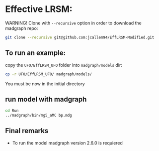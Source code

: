 <!-- To automatic generation of install.sh: All no code lines must start with #, <par>, * , or contain # -->
# Effective LRSM:
<par>WARNING! Clone with `--recursive` option in order to download the madgraph repo:</par>
```bash
git clone --recursive git@github.com:jcallem94/EffLRSM-Modified.git
```

<!--
Or try directly here:

[![Binder](https://mybinder.org/badge.svg)](https://mybinder.org/v2/gh/restrepo/BSM-Submodules/SM?filepath=index.ipynb)



<par> The [instal.sh](./install.sh) script is generated automatically with the following commands in this file</par> -->

##  To run an example:

<par>copy the `UFO/EffLRSM_UFO` folder into  `madgraph/models` dir:</par>
```bash
cp -r UFO/EffLRSM_UFO/ madgraph/models/
```

<par>You must be now in the initial directory</par>


<!--
## Install madgraph tools
<par>Requires CERN-Root installation and setup </par>

```bash
./madgraph/bin/mg5_aMC << EOF
n
install pythia8
install Delphes
exit
EOF
```
-->

## run model with madgraph

```bash
cd Run
../madgraph/bin/mg5_aMC bp.mdg
```

<!--
## Test

* Check root file:
```bash
if [ ! -f "FFjll_3/Events/run_01/tag_1_delphes_events.root" ];then echo ERROR: run failed;exit;fi
```
* Compare header of event file
```bash
gunzip FFjll_3/Events/run_01/events.lhe
grep -B10000 "</header>" FFjll_3/Events/run_01/events.lhe > /tmp/header.lhe
diff header.lhe /tmp/header.lhe
# an empty output is expected for this diff command
gzip FFjll_3/Events/run_01/events.lhe
```
-->

## Final remarks

* To run the model madgraph version 2.6.0  is requiered <!-- with pythia-pgs and Delphes installed. -->





